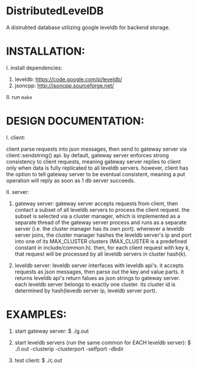 DistributedLevelDB
==================

A distrubted database utilizing google leveldb for backend storage.

INSTALLATION:
=================
I. install dependencies:
   1. leveldb: https://code.google.com/p/leveldb/
   2. jsoncpp: http://jsoncpp.sourceforge.net/

II. run `make`

DESIGN DOCUMENTATION:
=================
I. client:

client parse requests into json messages, then send to gateway server via client::sendstring() api. by default, gateway server enforces strong consistency to client requests, meaning gateway server replies to client only when data is fully replicated to all leveldb servers. however, client has the option to tell gateway server to be eventual consistent, meaning a put operation will reply as soon as 1 db server succeeds.

II. server:

1. gateway server: gateway server accepts requests from client, then contact a subset of all leveldb servers to process the client request. the subset is selected via a cluster manager, which is implemented as a separate thread of the gateway server process and runs as a separate server (i.e. the cluster manager has its own port). whenever a leveldb server joins, the cluster manager hashes the leveldb server's ip and port into one of its MAX_CLUSTER clusters (MAX_CLUSTER is a predefined constant in include/common.h). then, for each client request with key k, that request will be processed by all leveldb servers in cluster hash(k).

2. leveldb server: leveldb server interfaces with leveldb api's. it accepts requests as json messages, then parse out the key and value parts. it returns leveldb api's return falues as json strings to gateway server. each leveldb server belongs to exactly one cluster. its cluster id is determined by hash(levedb server ip, leveldb server port).

EXAMPLES:
=================
1) start gateway server:
$ ./g.out

2) start leveldb servers (run the same common for EACH leveldb server):
$ ./l.out -clusterip <gateserver cluster ip> -clusterport <gateserver cluster port> -selfport <leveldb server port> -dbdir <db directory>

3) test client:
$ ./c.out